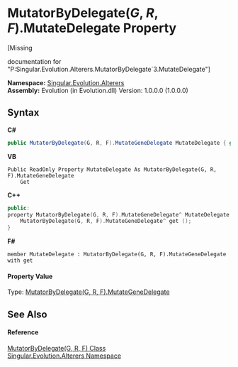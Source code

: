 # MutatorByDelegate(*G*, *R*, *F*).MutateDelegate Property 
 

\[Missing <summary> documentation for "P:Singular.Evolution.Alterers.MutatorByDelegate`3.MutateDelegate"\]

**Namespace:**&nbsp;<a href="d83a42df-2b66-dfad-1be9-58a7420b0c0f">Singular.Evolution.Alterers</a><br />**Assembly:**&nbsp;Evolution (in Evolution.dll) Version: 1.0.0.0 (1.0.0.0)

## Syntax

**C#**<br />
``` C#
public MutatorByDelegate(G, R, F).MutateGeneDelegate MutateDelegate { get; }
```

**VB**<br />
``` VB
Public ReadOnly Property MutateDelegate As MutatorByDelegate(G, R, F).MutateGeneDelegate
	Get
```

**C++**<br />
``` C++
public:
property MutatorByDelegate(G, R, F).MutateGeneDelegate^ MutateDelegate {
	MutatorByDelegate(G, R, F).MutateGeneDelegate^ get ();
}
```

**F#**<br />
``` F#
member MutateDelegate : MutatorByDelegate(G, R, F).MutateGeneDelegate with get

```


#### Property Value
Type: <a href="d0f7faa3-90da-8a0f-7726-dee32ea773ae">MutatorByDelegate(G, R, F).MutateGeneDelegate</a>

## See Also


#### Reference
<a href="833d228f-c223-dfb5-ca81-bad24a6a4b65">MutatorByDelegate(G, R, F) Class</a><br /><a href="d83a42df-2b66-dfad-1be9-58a7420b0c0f">Singular.Evolution.Alterers Namespace</a><br />